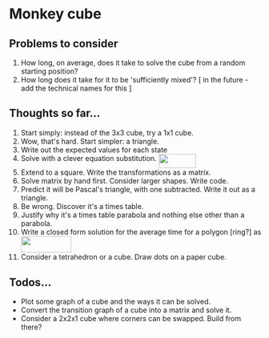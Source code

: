 # Monkey cube

## Problems to consider
1. How long, on average, does it take to solve the cube from a random starting position?
2. How long does it take for it to be 'sufficiently mixed'?
[ in the future - add the technical names for this ]

## Thoughts so far...
1. Start simply: instead of the 3x3 cube, try a 1x1 cube.
2. Wow, that's hard. Start simpler: a triangle.
3. Write out the expected values for each state
4. Solve with a clever equation substitution. <img src="/tex/21117115161e979782db7c712dad88cd.svg?invert_in_darkmode&sanitize=true" align=middle width=74.04308504999999pt height=27.77565449999998pt/>
5. Extend to a square. Write the transformations as a matrix.
6. Solve matrix by hand first. Consider larger shapes. Write code.
7. Predict it will be Pascal's triangle, with one subtracted. Write it out as a triangle.
8. Be wrong. Discover it's a times table.
9. Justify why it's a times table parabola and nothing else other than a parabola.
10. Write a closed form solution for the average time for a polygon [ring?] as <img src="/tex/43fa3e3ba42ca2159b1c90b498e78ec0.svg?invert_in_darkmode&sanitize=true" align=middle width=100.43222144999999pt height=33.45973289999998pt/>
11. Consider a tetrahedron or a cube. Draw dots on a paper cube.

## Todos...
- Plot some graph of a cube and the ways it can be solved.
- Convert the transition graph of a cube into a matrix and solve it.
- Consider a 2x2x1 cube where corners can be swapped. Build from there?




